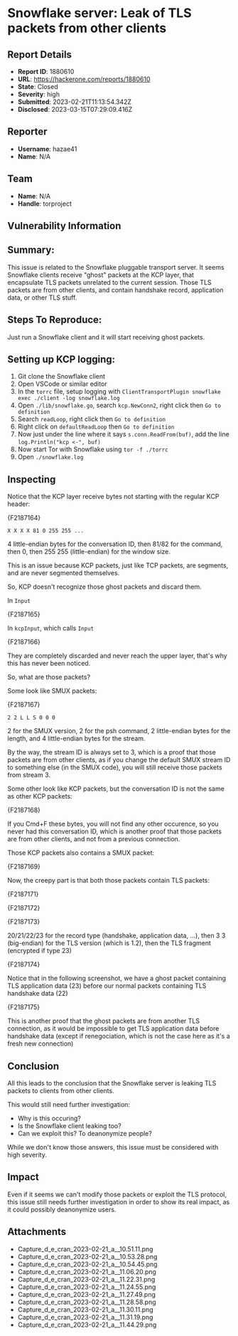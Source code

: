 # Snowflake server: Leak of TLS packets from other clients

## Report Details
- **Report ID**: 1880610
- **URL**: https://hackerone.com/reports/1880610
- **State**: Closed
- **Severity**: high
- **Submitted**: 2023-02-21T11:13:54.342Z
- **Disclosed**: 2023-03-15T07:29:09.416Z

## Reporter
- **Username**: hazae41
- **Name**: N/A

## Team
- **Name**: N/A
- **Handle**: torproject

## Vulnerability Information
## Summary:
This issue is related to the Snowflake pluggable transport server. 
It seems Snowflake clients receive "ghost" packets at the KCP layer, that encapsulate TLS packets unrelated to the current session.
Those TLS packets are from other clients, and contain handshake record, application data, or other TLS stuff.

## Steps To Reproduce:
Just run a Snowflake client and it will start receiving ghost packets.

## Setting up KCP logging:

1. Git clone the Snowflake client
2. Open VSCode or similar editor
3. In the `torrc` file,  setup logging with `ClientTransportPlugin snowflake exec ./client -log snowflake.log`
4. Open `./lib/snowflake.go`, search `kcp.NewConn2`, right click then `Go to definition`
5. Search `readLoop`, right click then `Go to definition`
6. Right click on `defaultReadLoop` then `Go to definition`
7. Now just under the line where it says `s.conn.ReadFrom(buf)`, add the line `log.Println("kcp <-", buf)`
8. Now start Tor with Snowflake using `tor -f ./torrc`
9. Open `./snowflake.log`

## Inspecting

Notice that the KCP layer receive bytes not starting with the regular KCP header:

{F2187164}

`X X X X 81 0 255 255 ...`

4 little-endian bytes for the conversation ID, then 81/82 for the command, then 0, then 255 255 (little-endian) for the window size.

This is an issue because KCP packets, just like TCP packets, are segments, and are never segmented themselves.

So, KCP doesn't recognize those ghost packets and discard them.

In `Input`

{F2187165}

In `kcpInput`, which calls `Input`

{F2187166}

They are completely discarded and never reach the upper layer, that's why this has never been noticed.

So, what are those packets? 

Some look like SMUX packets: 

{F2187167}
 
`2 2 L L S 0 0 0`

2 for the SMUX version, 2 for the psh command, 2 little-endian bytes for the length, and 4 little-endian bytes for the stream.

By the way, the stream ID is always set to 3, which is a proof that those packets are from other clients, as if you change the default SMUX stream ID to something else (in the SMUX code), you will still receive those packets from stream 3.

 Some other look like KCP packets, but the conversation ID is not the same as other KCP packets:

{F2187168}

If you Cmd+F these bytes, you will not find any other occurence, so you never had this conversation ID, which is another proof that those packets are from other clients, and not from a previous connection.

Those KCP packets also contains a SMUX packet:

{F2187169}

Now, the creepy part is that both those packets contain TLS packets:

{F2187171}

{F2187172}

{F2187173}

20/21/22/23 for the record type (handshake, application data, ...), then 3 3 (big-endian) for the TLS version (which is 1.2), then the TLS fragment (encrypted if type 23)

{F2187174}

Notice that in the following screenshot, we have a ghost packet containing TLS application data (23) before our normal packets containing TLS handshake data (22)

{F2187175}

This is another proof that the ghost packets are from another TLS connection, as it would be impossible to get TLS application data before handshake data (except if renegociation, which is not the case here as it's a fresh new connection)

## Conclusion

All this leads to the conclusion that the Snowflake server is leaking TLS packets to clients from other clients.

This would still need further investigation: 
- Why is this occuring?
- Is the Snowflake client leaking too?
- Can we exploit this? To deanonymize people?

While we don't know those answers, this issue must be considered with high severity.

## Impact

Even if it seems we can't modify those packets or exploit the TLS protocol, this issue still needs further investigation in order to show its real impact, as it could possibly deanonymize users.

## Attachments
- Capture_d_e_cran_2023-02-21_a__10.51.11.png
- Capture_d_e_cran_2023-02-21_a__10.53.28.png
- Capture_d_e_cran_2023-02-21_a__10.54.45.png
- Capture_d_e_cran_2023-02-21_a__11.06.20.png
- Capture_d_e_cran_2023-02-21_a__11.22.31.png
- Capture_d_e_cran_2023-02-21_a__11.24.55.png
- Capture_d_e_cran_2023-02-21_a__11.27.49.png
- Capture_d_e_cran_2023-02-21_a__11.28.58.png
- Capture_d_e_cran_2023-02-21_a__11.30.11.png
- Capture_d_e_cran_2023-02-21_a__11.31.19.png
- Capture_d_e_cran_2023-02-21_a__11.44.29.png
